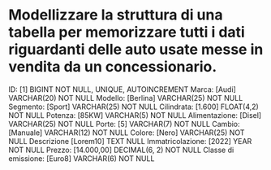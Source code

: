 # Modellizzare la struttura di una tabella per memorizzare tutti i dati riguardanti delle auto usate messe in vendita da un concessionario.





ID:                         [1]                  BIGINT                   NOT NULL, UNIQUE, AUTOINCREMENT
Marca:                      [Audi]               VARCHAR(20)              NOT NULL
Modello:                    [Berlina]            VARCHAR(25)              NOT NULL
Segmento:                   [Sport]              VARCHAR(25)              NOT NULL
Cilindrata:                 [1.600]              FLOAT(4,2)               NOT NULL
Potenza:                    [85KW]               VARCHAR(5)               NOT NULL
Alimentazione:              [Disel]              VARCHAR(25)              NOT NULL
Porte:                      [5]                  VARCHAR(7)               NOT NULL
Cambio:                     [Manuale]            VARCHAR(12)              NOT NULL
Colore:                     [Nero]               VARCHAR(25)              NOT NULL
Descrizione                 [Lorem10]            TEXT                     NULL
Immatricolazione:           [2022]               YEAR                     NOT NULL
Prezzo:                     [14.000,00]          DECIMAL(6, 2)            NOT NULL
Classe di emissione:        [Euro8]              VARCHAR(6)               NOT NULL 
